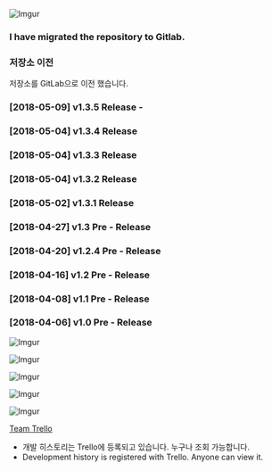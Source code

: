 ![Imgur](https://scotch.io/wp-content/uploads/2015/09/angular-electron-cover.png)

### I have migrated the repository to Gitlab.

### 저장소 이전
저장소를 GitLab으로 이전 했습니다. <br/>

### [2018-05-09] v1.3.5 Release - 
### [2018-05-04] v1.3.4 Release
### [2018-05-04] v1.3.3 Release
### [2018-05-04] v1.3.2 Release
### [2018-05-02] v1.3.1 Release
### [2018-04-27] v1.3 Pre - Release
### [2018-04-20] v1.2.4 Pre - Release
### [2018-04-16] v1.2 Pre - Release
### [2018-04-08] v1.1 Pre - Release
### [2018-04-06] v1.0 Pre - Release

![Imgur](https://i.imgur.com/pR9tVma.png)

![Imgur](https://i.imgur.com/a3BrxxN.png)

![Imgur](https://i.imgur.com/bexQ906.png)

![Imgur](https://i.imgur.com/TgUM5cw.png)

![Imgur](https://i.imgur.com/IuLmms0.png)

[Team Trello](https://trello.com/b/j4mKplhk/youtube-music-player)
* 개발 히스토리는 Trello에 등록되고 있습니다. 누구나 조회 가능합니다.
* Development history is registered with Trello. Anyone can view it.
